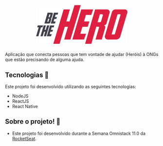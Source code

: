 <h1 align="center">
  <img alt="Semana OmniStack" src=".github/logo.svg" width="300px" />
</h1>

Aplicação que conecta pessoas que tem vontade de ajudar (Heróis) à ONGs que estão precisando de alguma ajuda.

## Tecnologias :wrench:

Este projeto foi desenvolvido utilizando as seguintes tecnologias:

- NodeJS
- ReactJS
- React Native

## Sobre o projeto! :hammer:

- Este projeto foi desenvolvido durante a Semana Omnistack 11.0 da [RocketSeat](https://rocketseat.com.br/).
